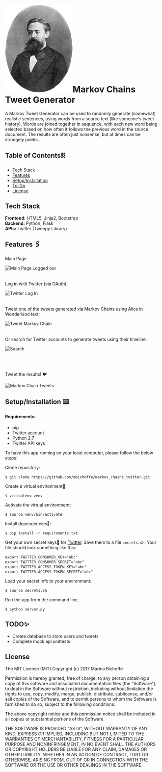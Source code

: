
# <img src="/static/img/AAMarkov.jpg">Markov Chains Tweet Generator</img>

A Markov Tweet Generator can be used to randomly generate (somewhat) realistic sentences, using words from a source text (like someone's tweet history). Words are joined together in sequence, with each new word being selected based on how often it follows the previous word in the source document. The results are often just nonsense, but at times can be strangely poetic.


## Table of Contents⛓

* [Tech Stack](#tech-stack)
* [Features](#features)
* [Setup/Installation](#installation)
* [To-Do](#future)
* [License](#license)

## <a name="tech-stack"></a>Tech Stack

__Frontend:__ HTML5, Jinja2, Bootstrap <br/>
__Backend:__ Python, Flask <br/>
__APIs:__ Twitter (Tweepy Library) <br/>

## <a name="features"></a>Features 🖇

Main Page 

![Main Page Logged out](/static/gif/main-page.gif)
<br/><br/><br/>
Log in with Twitter (via OAuth) 
  
![Twitter Log In](/static/gifs/search-log-in-with-twitter.gif)
<br/><br/><br/>
Tweet one of the tweets generated via Markov Chains using Alice in Wonderland
text:
  
![Tweet Markov Chain](/static/gifs/tweet-1.gif)
<br/><br/><br/>
Or search for Twitter accounts to generate tweets using their timeline:
  
![Search](/static/gifs/search.gif)

<br/><br/><br/>
Tweet the results! 🐦
  
![Markov Chain Tweets](/static/gifs/tweet-2.gif)

## <a name="installation"></a>Setup/Installation ⌨️

#### Requirements:

- pip
- Twitter account
- Python 2.7
- Twitter API keys

To have this app running on your local computer, please follow the below steps:

Clone repository:
```
$ git clone https://github.com/mbichoffe/markov_chains_twitter.git
```
Create a virtual environment🔮:
```
$ virtualenv venv
```
Activate the virtual environment:
```
$ source venv/bin/activate
```
Install dependencies🔗:
```
$ pip install -r requirements.txt
```
Get your own secret keys🔑 for [Twitter](https://apps.twitter.com/). Save them to a file `secrets.sh`. Your file should look something like this:
```
export TWITTER_CONSUMER_KEY="abc"
export TWITTER_CONSUMER_SECRET="abc"
export TWITTER_ACCESS_TOKEN_KEY="abc"
export TWITTER_ACCESS_TOKEN_SECRET="abc"
```
Load your secret info to your environment:
```
$ source secrets.sh
```
Run the app from the command line.
```
$ python server.py
```

## <a name="future"></a>TODO✨
* Create database to store users and tweets
* Complete mock api unittests

## <a name="license"></a>License

The MIT License (MIT)
Copyright (c) 2017 Marina Bichoffe

Permission is hereby granted, free of charge, to any person obtaining a copy of
this software and associated documentation files (the "Software"), to deal in
the Software without restriction, including without limitation the rights to
use, copy, modify, merge, publish, distribute, sublicense, and/or sell copies
of the Software, and to permit persons to whom the Software is furnished to do
so, subject to the following conditions:

The above copyright notice and this permission notice shall be included in all
copies or substantial portions of the Software.

THE SOFTWARE IS PROVIDED "AS IS", WITHOUT WARRANTY OF ANY KIND, EXPRESS OR
IMPLIED, INCLUDING BUT NOT LIMITED TO THE WARRANTIES OF MERCHANTABILITY,
FITNESS FOR A PARTICULAR PURPOSE AND NONINFRINGEMENT. IN NO EVENT SHALL THE
AUTHORS OR COPYRIGHT HOLDERS BE LIABLE FOR ANY CLAIM, DAMAGES OR OTHER
LIABILITY, WHETHER IN AN ACTION OF CONTRACT, TORT OR OTHERWISE, ARISING FROM,
OUT OF OR IN CONNECTION WITH THE SOFTWARE OR THE USE OR OTHER DEALINGS IN THE
SOFTWARE.